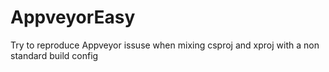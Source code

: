 # AppveyorEasy
Try to reproduce Appveyor issuse when mixing csproj and xproj with a non standard build config
